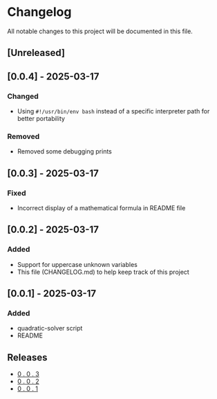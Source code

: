 # Changelog
All notable changes to this project will be documented in this file.

## [Unreleased]

## [0.0.4] - 2025-03-17
### Changed
- Using `#!/usr/bin/env bash` instead of a specific interpreter path for better portability
### Removed
- Removed some debugging prints

## [0.0.3] - 2025-03-17
### Fixed
- Incorrect display of a mathematical formula in README file

## [0.0.2] - 2025-03-17
### Added
- Support for uppercase unknown variables
- This file (CHANGELOG.md) to help keep track of this project

## [0.0.1] - 2025-03-17
### Added
- quadratic-solver script
- README

## Releases
- [0 . 0 . 3](https://github.com/dev0null/quadratic-solver/releases/tag/v0.0.3)
- [0 . 0 . 2](https://github.com/dev0null/quadratic-solver/releases/tag/v0.0.2)
- [0 . 0 . 1](https://github.com/dev0null/quadratic-solver/releases/tag/v0.0.1)